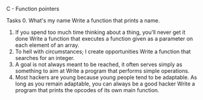 C - Function pointers

Tasks
0. What's my name
	Write a function that prints a name.
1. If you spend too much time thinking about a thing, you'll never get it done
	Write a function that executes a function given as a parameter on each element of an array.
2. To hell with circumstances; I create opportunities
	Write a function that searches for an integer.
3. A goal is not always meant to be reached, it often serves simply as something to aim at
	Write a program that performs simple operations.
4. Most hackers are young because young people tend to be adaptable. As long as you remain adaptable, you can always be a good hacker
	Write a program that prints the opcodes of its own main function.
